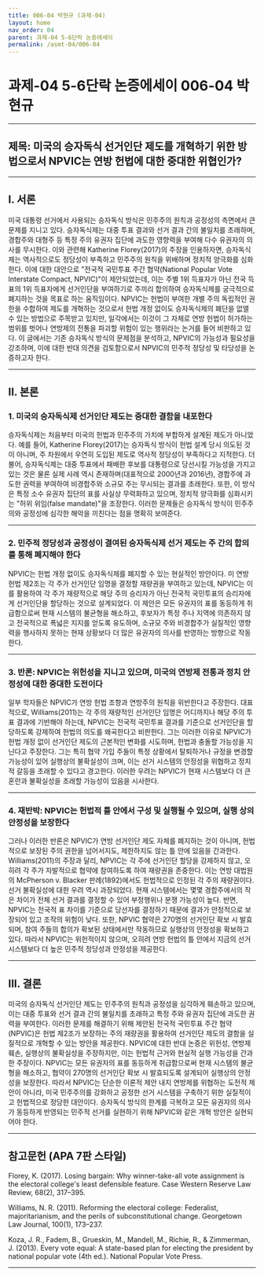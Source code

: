 ```yaml
---
title: 006-04 박현규 (과제-04)
layout: home
nav_order: 04
parent: 과제-04 5-6단락 논증에세이
permalink: /asmt-04/006-04
---
```


# 과제-04 5-6단락 논증에세이 006-04 박현규

---

## 제목: 미국의 승자독식 선거인단 제도를 개혁하기 위한 방법으로서 NPVIC는 연방 헌법에 대한 중대한 위협인가?

---

## I. 서론

미국 대통령 선거에서 사용되는 승자독식 방식은 민주주의 원칙과 공정성의 측면에서 큰 문제를 지니고 있다. 승자독식제는 대중 투표 결과와 선거 결과 간의 불일치를 초래하며, 경합주와 대형주 등 특정 주의 유권자 집단에 과도한 영향력을 부여해 다수 유권자의 의사를 무시한다. 이와 관련해 Katherine Florey(2017)의 주장을 인용하자면, 승자독식제는 역사적으로도 정당성이 부족하고 민주주의 원칙을 위배하며 정치적 양극화를 심화한다. 이에 대한 대안으로 "전국적 국민투표 주간 협약(National Popular Vote Interstate Compact, NPVIC)"이 제안되었는데, 이는 주별 1위 득표자가 아닌 전국 득표의 1위 득표자에게 선거인단을 부여하기로 주끼리 합의하여 승자독식제를 궁극적으로 폐지하는 것을 목표로 하는 움직임이다. NPVIC는 헌법이 부여한 개별 주의 독립적인 권한을 수합하여 제도를 개혁하는 것으로서 헌법 개정 없이도 승자독식제의 폐단을 없앨 수 있는 방법으로 주목받고 있지만, 일각에서는 이것이 그 자체로 연방 헌법이 허가하는 범위를 벗어나 연방제의 전통을 파괴할 위험이 있는 행위라는 논거를 들어 비판하고 있다. 이 글에서는 기존 승자독식 방식의 문제점을 분석하고, NPVIC의 가능성과 필요성을 강조하며, 이에 대한 반대 의견을 검토함으로서 NPVIC의 민주적 정당성 및 타당성을 논증하고자 한다.

---

## II. 본론

### 1. 미국의 승자독식제 선거인단 제도는 중대한 결함을 내포한다

승자독식제는 처음부터 미국의 헌법과 민주주의 가치에 부합하게 설계된 제도가 아니었다. 예를 들어, Katherine Florey(2017)는 승자독식 방식이 헌법 설계 당시 의도된 것이 아니며, 주 차원에서 우연히 도입된 제도로 역사적 정당성이 부족하다고 지적한다. 더불어, 승자독식제는 대중 투표에서 패배한 후보를 대통령으로 당선시킬 가능성을 가지고 있는 것은 물론 실제 사례 역시 존재하며(대표적으로 2000년과 2016년), 경합주에 과도한 권력을 부여하여 비경합주와 소규모 주는 무시되는 결과를 초래한다. 또한, 이 방식은 특정 소수 유권자 집단의 표를 사실상 무력화하고 있으며, 정치적 양극화를 심화시키는 "허위 위임(false mandate)"을 조장한다. 이러한 문제들은 승자독식 방식이 민주주의와 공정성에 심각한 해악을 끼친다는 점을 명확히 보여준다.

---

### 2. 민주적 정당성과 공정성이 결여된 승자독식제 선거 제도는 주 간의 합의를 통해 폐지해야 한다

NPVIC는 헌법 개정 없이도 승자독식제를 폐지할 수 있는 현실적인 방안이다. 미 연방 헌법 제2조는 각 주가 선거인단 임명을 결정할 재량권을 부여하고 있는데, NPVIC는 이를 활용하여 각 주가 재량적으로 해당 주의 승리자가 아닌 전국적 국민투표의 승리자에게 선거인단을 할당하는 것으로 설계되었다. 이 제안은 모든 유권자의 표를 동등하게 취급함으로써 현재 시스템의 불균형을 해소하고, 후보자가 특정 주나 지역에 의존하지 않고 전국적으로 폭넓은 지지를 얻도록 유도하며, 소규모 주와 비경합주가 실질적인 영향력을 행사하지 못하는 현재 상황보다 더 많은 유권자의 의사를 반영하는 방향으로 작동한다.

---

### 3. 반론: NPVIC는 위헌성을 지니고 있으며, 미국의 연방제 전통과 정치 안정성에 대한 중대한 도전이다

일부 학자들은 NPVIC가 연방 헌법 조항과 연방주의 원칙을 위반한다고 주장한다. 대표적으로, Williams(2011)는 각 주의 재량적인 선거인단 임명은 어디까지나 해당 주의 투표 결과에 기반해야 하는데, NPVIC는 전국적 국민투표 결과를 기준으로 선거인단을 할당하도록 강제하여 헌법의 의도를 왜곡한다고 비판한다. 그는 이러한 이유로 NPVIC가 헌법 개정 없이 선거인단 제도의 근본적인 변화를 시도하며, 헌법과 충돌할 가능성을 지닌다고 주장한다. 그는 특히 협약 가입 주들이 특정 상황에서 탈퇴하거나 규정을 변경할 가능성이 있어 실행상의 불확실성이 크며, 이는 선거 시스템의 안정성을 위협하고 정치적 갈등을 초래할 수 있다고 경고한다. 이러한 우려는 NPVIC가 현재 시스템보다 더 큰 혼란과 불확실성을 초래할 가능성이 있음을 시사한다.

---

### 4. 재반박: NPVIC는 헌법적 틀 안에서 구성 및 실행될 수 있으며, 실행 상의 안정성을 보장한다

그러나 이러한 반론은 NPVIC가 연방 선거인단 제도 자체를 폐지하는 것이 아니며, 헌법적으로 보장된 주의 권한을 넘어서지도, 제한하지도 않는 틀 안에 있음을 간과한다. Williams(2011)의 주장과 달리, NPVIC는 각 주에 선거인단 할당을 강제하지 않고, 오히려 각 주가 자발적으로 협약에 참여하도록 하여 재량권을 존중한다. 이는 연방 대법원의 McPherson v. Blacker 판례(1892)에서도 헌법적으로 인정된 각 주의 재량권이다. 선거 불확실성에 대한 우려 역시 과장되었다. 현재 시스템에서는 몇몇 경합주에서의 작은 차이가 전체 선거 결과를 결정할 수 있어 부정행위나 분쟁 가능성이 높다. 반면, NPVIC는 전국적 표 차이를 기준으로 당선자를 결정하기 때문에 결과가 안정적으로 보장되어 있고 조작의 위험이 낮다. 또한, NPVIC 협약은 270명의 선거인단 확보 시 발효되며, 참여 주들의 합의가 확보된 상태에서만 작동하므로 실행상의 안정성을 확보하고 있다. 따라서 NPVIC는 위헌적이지 않으며, 오히려 연방 헌법의 틀 안에서 지금의 선거 시스템보다 더 높은 민주적 정당성과 안정성을 제공한다.

---

## III. 결론 
미국의 승자독식 선거인단 제도는 민주주의 원칙과 공정성을 심각하게 훼손하고 있으며, 이는 대중 투표와 선거 결과 간의 불일치를 초래하고 특정 주와 유권자 집단에 과도한 권력을 부여한다. 이러한 문제를 해결하기 위해 제안된 전국적 국민투표 주간 협약(NPVIC)은 헌법 제2조가 보장하는 주의 재량권을 활용하여 선거인단 제도의 결함을 실질적으로 개혁할 수 있는 방안을 제공한다. NPVIC에 대한 반대 논증은 위헌성, 연방제 훼손, 실행상의 불확실성을 주장하지만, 이는 헌법적 근거와 현실적 실행 가능성을 간과한 주장이다. NPVIC는 모든 유권자의 표를 동등하게 취급함으로써 현재 시스템의 불균형을 해소하고, 협약이 270명의 선거인단 확보 시 발효되도록 설계되어 실행상의 안정성을 보장한다. 따라서 NPVIC는 단순한 이론적 제안 내지 연방제를 위협하는 도전적 제안이 아니라, 미국 민주주의를 강화하고 공정한 선거 시스템을 구축하기 위한 실질적이고 헌법적으로 정당한 대안이다. 승자독식 방식의 한계를 극복하고 모든 유권자의 의사가 동등하게 반영되는 민주적 선거를 실현하기 위해 NPVIC와 같은 개혁 방안은 실현되어야 한다.

---

## 참고문헌 (APA 7판 스타일)

Florey, K. (2017). Losing bargain: Why winner-take-all vote assignment is the electoral college's least defensible feature. Case Western Reserve Law Review, 68(2), 317–395.

Williams, N. R. (2011). Reforming the electoral college: Federalist, majoritarianism, and the perils of subconstitutional change. Georgetown Law Journal, 100(1), 173–237.

Koza, J. R., Fadem, B., Grueskin, M., Mandell, M., Richie, R., & Zimmerman, J. (2013). Every vote equal: A state-based plan for electing the president by national popular vote (4th ed.). National Popular Vote Press.

---
